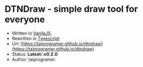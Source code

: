# DTNDraw - simple draw tool for everyone

- Written in [VanilaJS](http://vanilla-js.com/).
- Rewritten in [Typescript](https://www.typescriptlang.org/)
- Url: [https://taiprogramer.github.io/dtndraw](https://taiprogramer.github.io/dtndraw)
- Status: **Latest::v0.2.0**
- Author: taiprogramer.
